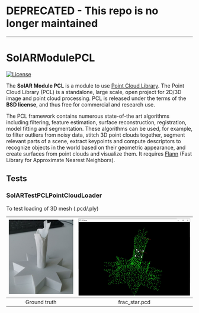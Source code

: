 # DEPRECATED - This repo is no longer maintained

-----

# SolARModulePCL

[![License](https://img.shields.io/github/license/SolARFramework/SolARModuleOpencv?style=flat-square&label=License)](https://www.apache.org/licenses/LICENSE-2.0)

The **SolAR Module PCL** is a module to use [ Point Cloud Library](https://pointclouds.org/). The Point Cloud Library (PCL) is a standalone, large scale, open project for 2D/3D image and point cloud processing. PCL is released under the terms of the **BSD license**, and thus free for commercial and research use.

The PCL framework contains numerous state-of-the art algorithms including filtering, feature estimation, surface reconstruction, registration, model fitting and segmentation. These algorithms can be used, for example, to filter outliers from noisy data, stitch 3D point clouds together, segment relevant parts of a scene, extract keypoints and compute descriptors to recognize objects in the world based on their geometric appearance, and create surfaces from point clouds and visualize them. It requires [Flann](https://github.com/mariusmuja/flann) (Fast Library for Approximate Nearest Neighbors).

## Tests

### SolARTestPCLPointCloudLoader
To test loading of 3D mesh (.pcd/.ply) 


| ![](./tests/SolARTestPCLPointCloudLoader/frac_star_ground.jpg) |  ![](./tests/SolARTestPCLPointCloudLoader/frac_star.jpg)  |
|:-:|:-:|
| Ground truth | frac_star.pcd |
